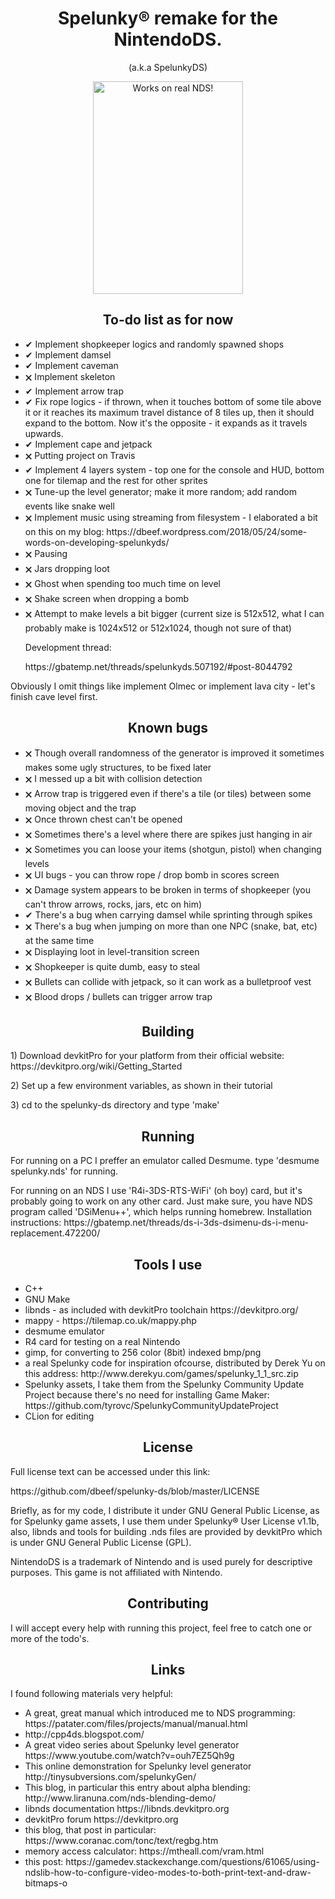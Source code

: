 
<h1 align="center"> Spelunky® remake for the NintendoDS. </h1><p align="center">(a.k.a SpelunkyDS)</p>

<p align="center"><img src="https://github.com/dbeef/spelunky-ds/blob/master/readme/gameplay.gif" alt="Works on real NDS!"
 width="240" height="340">
 
</p>
<h2 align="center">To-do list as for now</h2>
<ul>
 
<li> ✔	Implement shopkeeper logics and randomly spawned shops  </li>
<li> ✔ Implement damsel </li>
<li> ✔ Implement caveman </li>
<li> 🗙 Implement skeleton </li>
<li> ✔ Implement arrow trap </li>
<li> ✔ Fix rope logics - if thrown, when it touches bottom of some tile above it or it reaches its maximum travel distance of 8 tiles up, then it should expand to the bottom. Now it's the opposite - it expands as it travels upwards. </li>
<li> ✔ Implement cape and jetpack </li>
<li> 🗙 Putting project on Travis </li>
<li> ✔ Implement 4 layers system - top one for the console and HUD, bottom one for tilemap and the rest for other sprites </li>
<li> 🗙 Tune-up the level generator; make it more random; add random events like snake well </li>
<li> 🗙 Implement music using streaming from filesystem - I elaborated a bit on this on my blog: https://dbeef.wordpress.com/2018/05/24/some-words-on-developing-spelunkyds/ </li> 
<li> 🗙 Pausing </li>
<li> 🗙 Jars dropping loot </li>
<li> 🗙 Ghost when spending too much time on level </li>
<li> 🗙 Shake screen when dropping a bomb </li>
<li> 🗙 Attempt to make levels a bit bigger (current size is 512x512, what I can probably make is 1024x512 or 512x1024, though not sure of that) </li>


 <p> Development thread: </p>
 <p> https://gbatemp.net/threads/spelunkyds.507192/#post-8044792 </p>
 

</ul>
 
 Obviously I omit things like implement Olmec or implement lava city - let's finish cave level first.

<h2 align="center">Known bugs</h2>
<ul>
 
<li> 🗙 Though overall randomness of the generator is improved it sometimes makes some ugly structures, to be fixed later</li>
<li> 🗙 I messed up a bit with collision detection</li>
<li> 🗙 Arrow trap is triggered even if there's a tile (or tiles) between some moving object and the trap</li>
<li> 🗙 Once thrown chest can't be opened</li>
<li> 🗙 Sometimes there's a level where there are spikes just hanging in air</li>
<li> 🗙 Sometimes you can loose your items (shotgun, pistol) when changing levels</li>
<li> 🗙 UI bugs - you can throw rope / drop bomb in scores screen</li>
<li> 🗙 Damage system appears to be broken in terms of shopkeeper (you can't throw arrows, rocks, jars, etc on him)</li>
<li> ✔ There's a bug when carrying damsel while sprinting through spikes</li>
<li> 🗙 There's a bug when jumping on more than one NPC (snake, bat, etc) at the same time</li>
<li> 🗙 Displaying loot in level-transition screen</li>
<li> 🗙 Shopkeeper is quite dumb, easy to steal</li>
<li> 🗙 Bullets can collide with jetpack, so it can work as a bulletproof vest</li>
<li> 🗙 Blood drops / bullets can trigger arrow trap</li>

</ul>
 

<h2 align="center"> Building </h2>

<p> 1) Download devkitPro for your platform from their official website: https://devkitpro.org/wiki/Getting_Started </p>
<p> 2) Set up a few environment variables, as shown in their tutorial  </p>
<p> 3) cd to the spelunky-ds directory and type 'make'  </p>

<h2 align="center"> Running </h2>
<p> For running on a PC I preffer an emulator called Desmume. type 'desmume spelunky.nds' for running. </p>
<p> For running on an NDS I use 'R4i-3DS-RTS-WiFi' (oh boy) card, but it's probably going to work on any other card. Just make sure, you have NDS program called 'DSiMenu++', which helps running homebrew. Installation instructions:
 https://gbatemp.net/threads/ds-i-3ds-dsimenu-ds-i-menu-replacement.472200/

<h2 align="center"> Tools I use </h2>
<ul>
  <li> C++ </li>
  <li> GNU Make </li>
  <li> libnds - as included with devkitPro toolchain https://devkitpro.org/ </li>
  <li> mappy - https://tilemap.co.uk/mappy.php </li>
  <li> desmume emulator </li>
  <li> R4 card for testing on a real Nintendo </li>
  <li> gimp, for converting to 256 color (8bit) indexed bmp/png </li>
  <li> a real Spelunky code for inspiration ofcourse, distributed by Derek Yu on this address: http://www.derekyu.com/games/spelunky_1_1_src.zip </li>
  <li> Spelunky assets, I take them from the Spelunky Community Update Project because there's no need for installing Game Maker: https://github.com/tyrovc/SpelunkyCommunityUpdateProject </li>
  <li> CLion for editing </li>
</ul>

<h2 align="center"> License </h2>

<p> Full license text can be accessed under this link: </p>
https://github.com/dbeef/spelunky-ds/blob/master/LICENSE
<p>
Briefly, as for my code, I distribute it under GNU General Public License, as for Spelunky game assets, I use them under Spelunky® User License v1.1b, also, libnds and tools for building .nds files are provided by devkitPro which is under GNU General Public License (GPL).

NintendoDS is a trademark of Nintendo and is used purely for descriptive purposes. This game is not affiliated with Nintendo.
</p>


<h2 align="center">Contributing</h2>

I will accept every help with running this project, feel free to catch one or more of the todo's.

<h2 align="center"> Links </h2>
I found following materials very helpful:

<ul> 
  <li> A great, great manual which introduced me to NDS programming: https://patater.com/files/projects/manual/manual.html</li>
  <li> http://cpp4ds.blogspot.com/ </li>
  <li> A great video series about Spelunky level generator https://www.youtube.com/watch?v=ouh7EZ5Qh9g</li>
  <li> This online demonstration for Spelunky level generator http://tinysubversions.com/spelunkyGen/ </li>
  <li> This blog, in particular this entry about alpha blending: http://www.liranuna.com/nds-blending-demo/ </li>
  <li> libnds documentation https://libnds.devkitpro.org </li>
  <li> devkitPro forum https://devkitpro.org </li>
  <li> this blog, that post in particular: https://www.coranac.com/tonc/text/regbg.htm </li>
  <li> memory access calculator: https://mtheall.com/vram.html </li>
  <li> this post: https://gamedev.stackexchange.com/questions/61065/using-ndslib-how-to-configure-video-modes-to-both-print-text-and-draw-bitmaps-o </li>
 
</ul>
